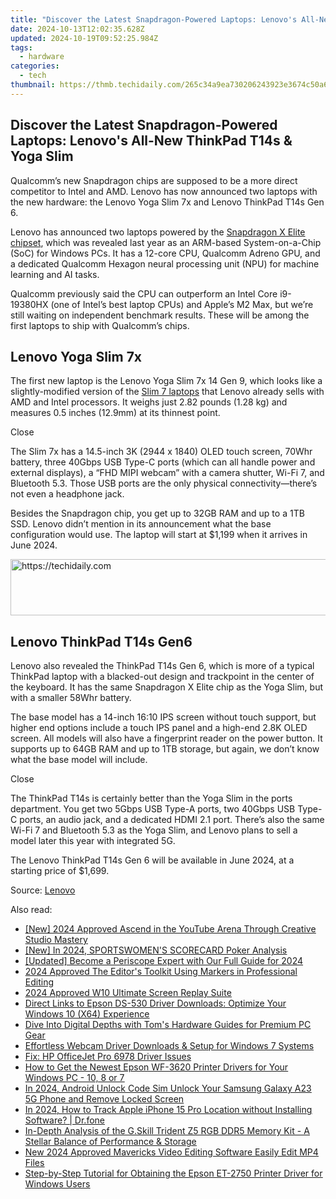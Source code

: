 ```yaml
---
title: "Discover the Latest Snapdragon-Powered Laptops: Lenovo's All-New ThinkPad T14s & Yoga Slim"
date: 2024-10-13T12:02:35.628Z
updated: 2024-10-19T09:52:25.984Z
tags:
  - hardware
categories:
  - tech
thumbnail: https://thmb.techidaily.com/265c34a9ea730206243923e3674c50a6adee1664031b51ad4dc762eeccdfd025.jpg
---
```


## Discover the Latest Snapdragon-Powered Laptops: Lenovo's All-New ThinkPad T14s & Yoga Slim

Qualcomm’s new Snapdragon chips are supposed to be a more direct competitor to Intel and AMD. Lenovo has now announced two laptops with the new hardware: the Lenovo Yoga Slim 7x and Lenovo ThinkPad T14s Gen 6.

 Lenovo has announced two laptops powered by the [Snapdragon X Elite chipset](https://fox-direct.techidaily.com/2024-approved-economical-sky-craftsmen-top-5-budget-friendly-drones/), which was revealed last year as an ARM-based System-on-a-Chip (SoC) for Windows PCs. It has a 12-core CPU, Qualcomm Adreno GPU, and a dedicated Qualcomm Hexagon neural processing unit (NPU) for machine learning and AI tasks.

 Qualcomm previously said the CPU can outperform an Intel Core i9-19380HX (one of Intel’s best laptop CPUs) and Apple’s M2 Max, but we’re still waiting on independent benchmark results. These will be among the first laptops to ship with Qualcomm’s chips.

##  Lenovo Yoga Slim 7x

 The first new laptop is the Lenovo Yoga Slim 7x 14 Gen 9, which looks like a slightly-modified version of the [Slim 7 laptops](https://shop-links.co/link/?exclusive=1&publisher_slug=itechdaily19598&url=https%3A%2F%2Fwww.lenovo.com%2Fil%2Fen%2Fc%2Flaptops%2Fyoga%2Fyoga-slim-series%2F) that Lenovo already sells with AMD and Intel processors. It weighs just 2.82 pounds (1.28 kg) and measures 0.5 inches (12.9mm) at its thinnest point.

Close 

 The Slim 7x has a 14.5-inch 3K (2944 x 1840) OLED touch screen, 70Whr battery, three 40Gbps USB Type-C ports (which can all handle power and external displays), a “FHD MIPI webcam” with a camera shutter, Wi-Fi 7, and Bluetooth 5.3\. Those USB ports are the only physical connectivity—there’s not even a headphone jack.

 Besides the Snapdragon chip, you get up to 32GB RAM and up to a 1TB SSD. Lenovo didn’t mention in its announcement what the base configuration would use. The laptop will start at $1,199 when it arrives in June 2024.

<!-- affiliate ads begin -->
<a href="https://appsumo.8odi.net/c/5597632/2037475/7443" target="_top" id="2037475">
  <img src="//a.impactradius-go.com/display-ad/7443-2037475" border="0" alt="https://techidaily.com" width="728" height="90"/>
</a>
<img height="0" width="0" src="https://appsumo.8odi.net/i/5597632/2037475/7443" style="position:absolute;visibility:hidden;" border="0" />
<!-- affiliate ads end -->

##  Lenovo ThinkPad T14s Gen6

 Lenovo also revealed the ThinkPad T14s Gen 6, which is more of a typical ThinkPad laptop with a blacked-out design and trackpoint in the center of the keyboard. It has the same Snapdragon X Elite chip as the Yoga Slim, but with a smaller 58Whr battery.

 The base model has a 14-inch 16:10 IPS screen without touch support, but higher end options include a touch IPS panel and a high-end 2.8K OLED screen. All models will also have a fingerprint reader on the power button. It supports up to 64GB RAM and up to 1TB storage, but again, we don’t know what the base model will include.

Close 

 The ThinkPad T14s is certainly better than the Yoga Slim in the ports department. You get two 5Gbps USB Type-A ports, two 40Gbps USB Type-C ports, an audio jack, and a dedicated HDMI 2.1 port. There’s also the same Wi-Fi 7 and Bluetooth 5.3 as the Yoga Slim, and Lenovo plans to sell a model later this year with integrated 5G.

 The Lenovo ThinkPad T14s Gen 6 will be available in June 2024, at a starting price of $1,699.

 Source: [Lenovo](https://shop-links.co/link/?exclusive=1&publisher_slug=itechdaily19598&url=https%3A%2F%2Fnews.lenovo.com%2Fpressroom%2Fpress-releases%2Flenovo-supercharges-next-gen-ai-pcs-with-latest-yoga-slim-7x-and-thinkpad-t14s-gen-6%2F)

<ins class="adsbygoogle"
     style="display:block"
     data-ad-format="autorelaxed"
     data-ad-client="ca-pub-7571918770474297"
     data-ad-slot="1223367746"></ins>

<ins class="adsbygoogle"
     style="display:block"
     data-ad-client="ca-pub-7571918770474297"
     data-ad-slot="8358498916"
     data-ad-format="auto"
     data-full-width-responsive="true"></ins>

<span class="atpl-alsoreadstyle">Also read:</span>
<div><ul>
<li><a href="https://facebook-video-footage.techidaily.com/new-2024-approved-ascend-in-the-youtube-arena-through-creative-studio-mastery/"><u>[New] 2024 Approved Ascend in the YouTube Arena Through Creative Studio Mastery</u></a></li>
<li><a href="https://fox-glue.techidaily.com/new-in-2024-sportswomens-scorecard-poker-analysis/"><u>[New] In 2024, SPORTSWOMEN'S SCORECARD Poker Analysis</u></a></li>
<li><a href="https://fox-hovers.techidaily.com/updated-become-a-periscope-expert-with-our-full-guide-for-2024/"><u>[Updated] Become a Periscope Expert with Our Full Guide for 2024</u></a></li>
<li><a href="https://desktop-recording.techidaily.com/2024-approved-the-editors-toolkit-using-markers-in-professional-editing/"><u>2024 Approved The Editor's Toolkit Using Markers in Professional Editing</u></a></li>
<li><a href="https://visual-screen-recording.techidaily.com/2024-approved-w10-ultimate-screen-replay-suite/"><u>2024 Approved W10 Ultimate Screen Replay Suite</u></a></li>
<li><a href="https://hardware-help.techidaily.com/direct-links-to-epson-ds-530-driver-downloads-optimize-your-windows-10-x64-experience/"><u>Direct Links to Epson DS-530 Driver Downloads: Optimize Your Windows 10 (X64) Experience</u></a></li>
<li><a href="https://hardware-help.techidaily.com/dive-into-digital-depths-with-toms-hardware-guides-for-premium-pc-gear/"><u>Dive Into Digital Depths with Tom's Hardware Guides for Premium PC Gear</u></a></li>
<li><a href="https://hardware-help.techidaily.com/effortless-webcam-driver-downloads-and-setup-for-windows-7-systems/"><u>Effortless Webcam Driver Downloads & Setup for Windows 7 Systems</u></a></li>
<li><a href="https://hardware-help.techidaily.com/fix-hp-officejet-pro-6978-driver-issues/"><u>Fix: HP OfficeJet Pro 6978 Driver Issues</u></a></li>
<li><a href="https://hardware-help.techidaily.com/how-to-get-the-newest-epson-wf-3620-printer-drivers-for-your-windows-pc-10-8-or-7/"><u>How to Get the Newest Epson WF-3620 Printer Drivers for Your Windows PC - 10, 8 or 7</u></a></li>
<li><a href="https://sim-unlock.techidaily.com/in-2024-android-unlock-code-sim-unlock-your-samsung-galaxy-a23-5g-phone-and-remove-locked-screen-by-drfone-android/"><u>In 2024, Android Unlock Code Sim Unlock Your Samsung Galaxy A23 5G Phone and Remove Locked Screen</u></a></li>
<li><a href="https://ios-location-track.techidaily.com/in-2024-how-to-track-apple-iphone-15-pro-location-without-installing-software-drfone-by-drfone-virtual-ios/"><u>In 2024, How to Track Apple iPhone 15 Pro Location without Installing Software? | Dr.fone</u></a></li>
<li><a href="https://hardware-help.techidaily.com/in-depth-analysis-of-the-gskill-trident-z5-rgb-ddr5-memory-kit-a-stellar-balance-of-performance-and-storage/"><u>In-Depth Analysis of the G.Skill Trident Z5 RGB DDR5 Memory Kit - A Stellar Balance of Performance & Storage</u></a></li>
<li><a href="https://video-content-creator.techidaily.com/new-2024-approved-mavericks-video-editing-software-easily-edit-mp4-files/"><u>New 2024 Approved Mavericks Video Editing Software Easily Edit MP4 Files</u></a></li>
<li><a href="https://hardware-help.techidaily.com/step-by-step-tutorial-for-obtaining-the-epson-et-2750-printer-driver-for-windows-users/"><u>Step-by-Step Tutorial for Obtaining the Epson ET-2750 Printer Driver for Windows Users</u></a></li>
</ul></div>

